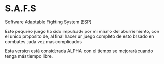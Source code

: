 # S.A.F.S
Software Adaptable Fighting System [ESP]

Este pequeño juego ha sido impulsado por mi mismo del aburriemiento, con el unico proposito de, al final hacer un juego completo
de esto basado en combates cada vez mas complicados.

Esta version está considerada ALPHA, con el tiempo se mejorará cuando tenga más tiempo libre.
